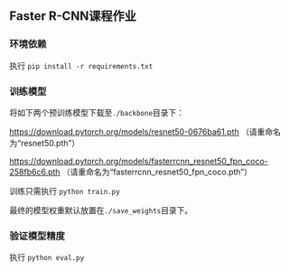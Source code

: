## Faster R-CNN课程作业

### 环境依赖
执行 `pip install -r requirements.txt`

### 训练模型

将如下两个预训练模型下载至`./backbone`目录下：

https://download.pytorch.org/models/resnet50-0676ba61.pth （请重命名为“resnet50.pth”）

https://download.pytorch.org/models/fasterrcnn_resnet50_fpn_coco-258fb6c6.pth （请重命名为“fasterrcnn_resnet50_fpn_coco.pth”）

训练只需执行 `python train.py`

最终的模型权重默认放置在`./save_weights`目录下。

### 验证模型精度
执行 `python eval.py`

